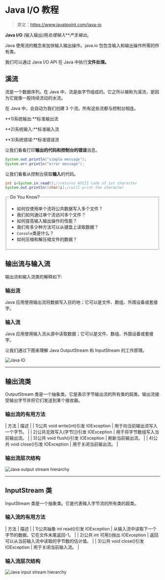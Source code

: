 # Java I/O 教程

> 原文：<https://www.javatpoint.com/java-io>

**Java I/O** (输入输出)用*处理输入**产生输出*。

Java 使用流的概念来加快输入输出操作。java.io 包包含输入和输出操作所需的所有类。

我们可以通过 Java I/O API 在 Java 中执行**文件处理。**

## 溪流

流是一个数据序列。在 Java 中，流是由字节组成的。它之所以被称为溪流，是因为它就像一股持续流动的水流。

在 Java 中，会自动为我们创建 3 个流。所有这些流都与控制台相连。

**1)系统输出:**标准输出流

**2)系统输入:**标准输入流

**3)系统错误:**标准错误流

让我们看看打印**输出的代码和控制台的错误**消息。

```java
System.out.println("simple message");
System.err.println("error message");

```

让我们看看从控制台获取**输入**的代码。

```java
int i=System.in.read();//returns ASCII code of 1st character
System.out.println((char)i);//will print the character

```

<fieldset><legend class="legendfont">Do You Know?</legend>

*   如何仅使用单个流将公共数据写入多个文件？
*   我们如何通过单个流访问多个文件？
*   如何提高输入输出操作的性能？
*   我们有多少种方法可以从键盘上读取数据？
*   `Console`类是什么？
*   如何压缩和解压缩文件的数据？

</fieldset>

## 输出流与输入流

输出流和输入流类的解释如下:

### 输出流

Java 应用使用输出流将数据写入目的地；它可以是文件、数组、外围设备或套接字。

### 输入流

Java 应用使用输入流从源中读取数据；它可以是文件、数组、外围设备或套接字。

让我们通过下图来理解 Java OutputStream 和 InputStream 的工作原理。

![Java IO](../img/a8244a3f8d16f6748cf81e043574f9b5.png)

* * *

## 输出流类

OutputStream 类是一个抽象类。它是表示字节输出流的所有类的超类。输出流接受输出字节并将它们发送到某个接收器。

### 输出流的有用方法

| 方法 | 描述 |
| 1)公共 void write(int)引发 IOException | 用于向当前输出流写入一个字节。 |
| 2)公共无效写入(字节[])引发 IOException | 用于将字节数组写入当前输出流。 |
| 3)公共 void flush()引发 IOException | 刷新当前输出流。 |
| 4)公共 void close()引发 IOException | 用于关闭当前输出流。 |

### 输出流层次结构

![Java output stream hierarchy](../img/a0aa232e3402a00ea811d28b5286a768.png)

* * *

## InputStream 类

InputStream 类是一个抽象类。它是代表输入字节流的所有类的超类。

### 输入流的有用方法

| 方法 | 描述 |
| 1)公共抽象 int read()引发 IOException | 从输入流中读取下一个字节的数据。它在文件末尾返回-1。 |
| 2)公共 int 可用()抛出 IOException | 返回可以从当前输入流中读取的字节数的估计值。 |
| 3)公共 void close()引发 IOException | 用于关闭当前输入流。 |

### 输入流层次结构

![Java input stream hierarchy](../img/da386333ced41634db6ff3071a6ef164.png)